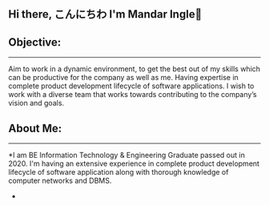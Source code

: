 ## Hi there, こんにちわ I'm Mandar Ingle👋

## Objective:
_________________________________________________________________________________________________________________________________________________
Aim to work in a dynamic environment, to get the best out of my skills which can be productive for the company as well as me. Having expertise in complete product development lifecycle of software applications. I wish to work with a diverse team that works towards contributing to the company’s vision and goals.

## About Me:
_________________________________________________________________________________________________________________________________________________
*I am BE Information Technology & Engineering Graduate passed out in 2020. I'm having an extensive experience in complete product development lifecycle of software application along with thorough knowledge of computer networks and DBMS.

*
